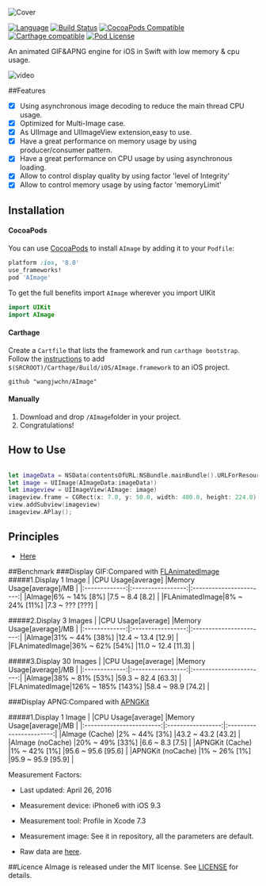 ![Cover](https://raw.githubusercontent.com/wangjwchn/BenchmarkImage/master/Cover.png)

[![Language](https://img.shields.io/badge/swift-2.2-orange.svg)](http://swift.org)
[![Build Status](https://travis-ci.org/wangjwchn/AImage.svg?branch=master)](https://travis-ci.org/wangjwchn/JWAnimatedImage)
[![CocoaPods Compatible](https://img.shields.io/cocoapods/v/AImage.svg)](https://img.shields.io/cocoapods/v/JWAnimatedImage.svg)
[![Carthage compatible](https://img.shields.io/badge/Carthage-compatible-4BC51D.svg?style=flat)](https://github.com/Carthage/Carthage)
[![Pod License](https://img.shields.io/dub/l/vibe-d.svg)](https://www.apache.org/licenses/LICENSE-2.0.html)

An animated GIF&APNG engine for iOS in Swift with low memory & cpu usage.

![video](http://i.imgur.com/XOoq9mP.gif)

##Features
- [x] Using asynchronous image decoding to reduce the main thread CPU usage.
- [x] Optimized for Multi-Image case.
- [x] As UIImage and UIImageView extension,easy to use.
- [x] Have a great performance on memory usage by using producer/consumer pattern.
- [x] Have a great performance on CPU usage by using asynchronous loading.
- [x] Allow to control display quality by using factor 'level of Integrity'
- [x] Allow to control memory usage by using factor 'memoryLimit'

## Installation

#### CocoaPods
You can use [CocoaPods](http://cocoapods.org/) to install `AImage` by adding it to your `Podfile`:

```ruby
platform :ios, '8.0'
use_frameworks!
pod 'AImage'
```

To get the full benefits import `AImage` wherever you import UIKit

``` swift
import UIKit
import AImage
```

#### Carthage
Create a `Cartfile` that lists the framework and run `carthage bootstrap`. Follow the [instructions](https://github.com/Carthage/Carthage#if-youre-building-for-ios) to add `$(SRCROOT)/Carthage/Build/iOS/AImage.framework` to an iOS project.

```
github "wangjwchn/AImage"
```
#### Manually
1. Download and drop ```/AImage```folder in your project.  
2. Congratulations!  

## How to Use

```swift

let imageData = NSData(contentsOfURL:NSBundle.mainBundle().URLForResource("test", withExtension: "gif")!)
let image = UIImage(AImageData:imageData!)
let imageview = UIImageView(AImage: image)
imageview.frame = CGRect(x: 7.0, y: 50.0, width: 400.0, height: 224.0)
view.addSubview(imageview)
imageview.APlay();

```

## Principles
- [Here](https://wangjwchn.github.io/blog/Display-animated-image-on-iOS-device)

##Benchmark
###Display GIF:Compared with [FLAnimatedImage](https://github.com/Flipboard/FLAnimatedImage)
#####1.Display 1 Image
|               |CPU Usage[average] |Memory Usage[average]/MB |
|:-------------:|:-----------------:|:-----------------------:|
|AImage|6% ~ 14% [8%]      |7.5 ~ 8.4 [8.2]          |
|FLAnimatedImage|8% ~ 24% [11%]     |7.3 ~ ??? [???]          |

#####2.Display 3 Images
|               |CPU Usage[average] |Memory Usage[average]/MB |
|:-------------:|:-----------------:|:-----------------------:|
|AImage|31% ~ 44% [38%]    |12.4 ~ 13.4 [12.9]       |
|FLAnimatedImage|36% ~ 62% [54%]    |11.0 ~ 12.4 [11.3]       |

#####3.Display 30 Images
|               |CPU Usage[average] |Memory Usage[average]/MB |
|:-------------:|:-----------------:|:-----------------------:|
|AImage|38% ~ 81% [53%]    |59.3 ~ 82.4 [63.3]       |
|FLAnimatedImage|126% ~ 185% [143%] |58.4 ~ 98.9 [74.2]       |


###Display APNG:Compared with [APNGKit](https://github.com/onevcat/APNGKit)

#####1.Display 1 Image
|               				|CPU Usage[average] |Memory Usage[average]/MB |
|:------------------------:|:-----------------:|:-----------------------:|
|AImage (Cache)	|2% ~ 44% [3%]      |43.2 ~ 43.2 [43.2]       |
|AImage (noCache)	|20% ~ 49% [33%]    |6.6 ~ 8.3 [7.5]          |
|APNGKit (Cache)				|1% ~ 42% [1%]      |95.6 ~ 95.6 [95.6]        |
|APNGKit (noCache)			|1% ~ 26% [1%]      |95.9 ~ 95.9 [95.9]        |


Measurement Factors:

 - Last updated: April 26, 2016

 - Measurement device: iPhone6 with iOS 9.3

 - Measurement tool: Profile in Xcode 7.3

 - Measurement image: See it in repository, all the parameters are default.

 - Raw data are [here](https://github.com/wangjwchn/BenchmarkImage).

 
##Licence
AImage is released under the MIT license. See [LICENSE](https://github.com/wangjwchn/JWAnimatedImage/raw/master/LICENSE) for details.
